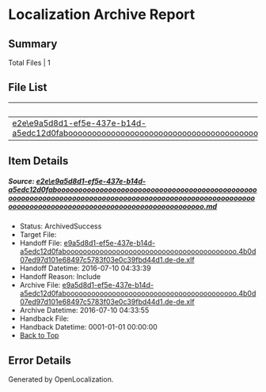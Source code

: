 # <a name='report-top'></a> Localization Archive Report

## Summary
 Total Files | 1

## File List
 Source File | Status | Details 
 ----------- | ------ | ------- 
 [e2e\e9a5d8d1-ef5e-437e-b14d-a5edc12d0fabooooooooooooooooooooooooooooooooooooooooooooooooooooooooooooooooooooooooooooooooooooooooooooooooooooooooooooooooooooooooooooooooooooooooooooooooooooooo.md](https://github.com/OpenLocalizationTestOrg/oltest/blob/62ce74f323dc43096c7da4862d2977c7b7c6c737/e2e/e9a5d8d1-ef5e-437e-b14d-a5edc12d0fabooooooooooooooooooooooooooooooooooooooooooooooooooooooooooooooooooooooooooooooooooooooooooooooooooooooooooooooooooooooooooooooooooooooooooooooooooooooo.md) | ArchivedSuccess | [Details](#e70d0648021ce198aa39d96ecb2ce4d3b2eef01a1)

## Item Details
##### <a name='e70d0648021ce198aa39d96ecb2ce4d3b2eef01a1'></a> Source: [e2e\e9a5d8d1-ef5e-437e-b14d-a5edc12d0fabooooooooooooooooooooooooooooooooooooooooooooooooooooooooooooooooooooooooooooooooooooooooooooooooooooooooooooooooooooooooooooooooooooooooooooooooooooooo.md](https://github.com/OpenLocalizationTestOrg/oltest/blob/62ce74f323dc43096c7da4862d2977c7b7c6c737/e2e/e9a5d8d1-ef5e-437e-b14d-a5edc12d0fabooooooooooooooooooooooooooooooooooooooooooooooooooooooooooooooooooooooooooooooooooooooooooooooooooooooooooooooooooooooooooooooooooooooooooooooooooooooo.md)
* Status: ArchivedSuccess
* Target File: 
* Handoff File: [e9a5d8d1-ef5e-437e-b14d-a5edc12d0fabooooooooooooooooooooooooooooooooooooooooo.4b0d07ed97d101e68497c5783f03e0c39fbd44d1.de-de.xlf](https://github.com/OpenLocalizationTestOrg/olhandoff-e2e/blob/6e78df5e1100b92f2845f299f3a68e5341da16e8/ol-handoff/OpenLocalizationTestOrg/oltest-dede-fly/ci/ht/e9a5d8d1-ef5e-437e-b14d-a5edc12d0fabooooooooooooooooooooooooooooooooooooooooo.4b0d07ed97d101e68497c5783f03e0c39fbd44d1.de-de.xlf)
* Handoff Datetime: 2016-07-10 04:33:39
* Handoff Reason: Include
* Archive File: [e9a5d8d1-ef5e-437e-b14d-a5edc12d0fabooooooooooooooooooooooooooooooooooooooooo.4b0d07ed97d101e68497c5783f03e0c39fbd44d1.de-de.xlf](https://github.com/OpenLocalizationTestOrg/olhandoff-e2e/blob/4532d53f58e097c7063e289d17840e144534a7db/ol-archive/OpenLocalizationTestOrg/oltest-dede-fly/ci/ht/e9a5d8d1-ef5e-437e-b14d-a5edc12d0fabooooooooooooooooooooooooooooooooooooooooo.4b0d07ed97d101e68497c5783f03e0c39fbd44d1.de-de.xlf)
* Archive Datetime: 2016-07-10 04:33:55
* Handback File: 
* Handback Datetime: 0001-01-01 00:00:00
* [Back to Top](#report-top)


## Error Details

Generated by OpenLocalization.
